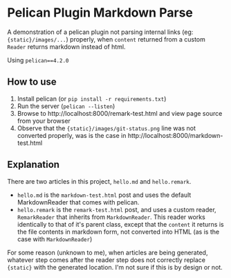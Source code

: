 # Pelican Plugin Markdown Parse

A demonstration of a pelican plugin not parsing internal links (eg:
`{static}/images/...`) properly, when `content` returned from a custom `Reader`
returns markdown instead of html.

Using `pelican==4.2.0`

## How to use
1. Install pelican (or `pip install -r requirements.txt`)
1. Run the server (`pelican --listen`)
1. Browse to http://localhost:8000/remark-test.html and view page source from
   your browser
1. Observe that the `{static}/images/git-status.png` line was not converted
   properly, was is the case in http://localhost:8000/markdown-test.html

## Explanation
There are two articles in this project, `hello.md` and `hello.remark`.

* `hello.md` is the `markdown-test.html` post and uses the default
  MarkdownReader that comes with pelican.
* `hello.remark` is the `remark-test.html` post, and uses a custom reader,
  `RemarkReader` that inherits from `MarkdownReader`. This reader works
identically to that of it's parent class, except that the `content` it returns
is the file contents in markdown form, not converted into HTML (as is the case
with `MarkdownReader`)

For some reason (unknown to me), when articles are being generated, whatever
step comes after the reader step does not correctly replace `{static}` with the
generated location. I'm not sure if this is by design or not.
